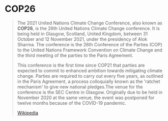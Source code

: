 # COP26

> The 2021 United Nations Climate Change Conference, also known as **COP26**, is the 26th United Nations Climate Change conference. It is being held in Glasgow, Scotland, United Kingdom, between 31 October and 12 November 2021, under the presidency of Alok Sharma. The conference is the 26th Conference of the Parties (COP) to the United Nations Framework Convention on Climate Change and the third meeting of the parties to the Paris Agreement.
>
> This conference is the first time since COP21 that parties are expected to commit to enhanced ambition towards mitigating climate change. Parties are required to carry out every five years, as outlined in the Paris Agreement, a process colloquially known as the 'ratchet mechanism' to give new national pledges.The venue for the conference is the SEC Centre in Glasgow. Originally due to be held in November 2020 at the same venue, the event was postponed for twelve months because of the COVID-19 pandemic.
>
> [Wikipedia](https://en.wikipedia.org/wiki/2021%20United%20Nations%20Climate%20Change%20Conference)

